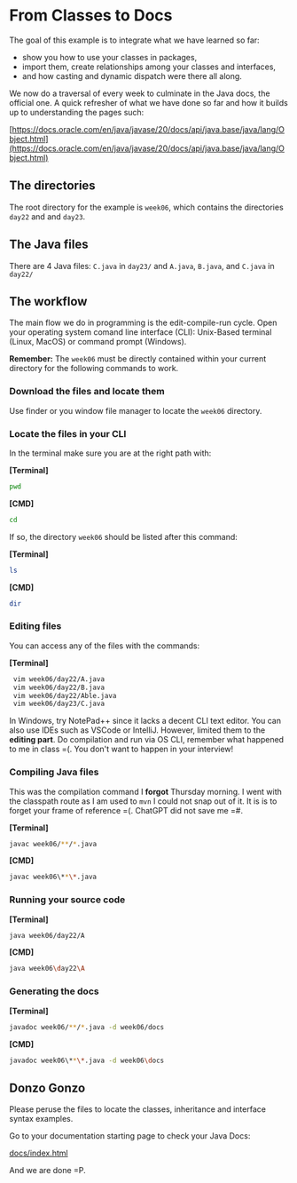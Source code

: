 # From Classes to Docs

The goal of this example is to integrate what we have learned so far:
 - show you how to use your classes in packages,
 - import them, create relationships among your classes and interfaces,
 -  and how casting and dynamic dispatch were there all along.

We now do a traversal of every week to culminate in the Java docs, the official one. A quick refresher of what we have done so far and how it builds up to understanding the pages such:

[https://docs.oracle.com/en/java/javase/20/docs/api/java.base/java/lang/Object.html](https://docs.oracle.com/en/java/javase/20/docs/api/java.base/java/lang/Object.html)

## The directories

The root directory for the example is `week06`, which contains the directories `day22` and and `day23`.

## The Java files

There are 4 Java files: `C.java` in `day23/` and `A.java`, `B.java`, and `C.java` in `day22/`

## The workflow

The main flow we do in programming is the edit-compile-run cycle. Open your operating system comand line interface (CLI): Unix-Based terminal (Linux, MacOS) or command prompt (Windows).

**Remember:** The `week06` must be directly contained within your current directory for the following commands to work.

### Download the files and locate them

Use finder or you window file manager to locate the `week06` directory.

### Locate the files in your CLI
In the terminal make sure you are at the right path with:

**[Terminal]** 
```sh
pwd
```

**[CMD]** 
```sh
cd
```

If so, the directory `week06` should be listed after this command:

**[Terminal]** 

```sh
ls
```

**[CMD]** 

```sh
dir
```

### Editing files

You can access any of the files with the commands:

**[Terminal]** 

```sh
 vim week06/day22/A.java
 vim week06/day22/B.java
 vim week06/day22/Able.java
 vim week06/day23/C.java
```
In Windows, try NotePad++ since it lacks a decent CLI text editor. You can also use IDEs such as VSCode or IntelliJ. However, limited them to the **editing part**. Do compilation and run via OS CLI, remember what happened to me in class =(. You don't want to happen in your interview!

### Compiling Java files

This was the compilation command I **forgot** Thursday morning. I went with the classpath route as I am used to `mvn` I could not snap out of it. It is is to forget your frame of reference =(. ChatGPT did not save me =#.

**[Terminal]** 
```sh
javac week06/**/*.java
```

**[CMD]** 
```sh
javac week06\**\*.java
```

### Running your source code

**[Terminal]** 

```sh
java week06/day22/A
```

**[CMD]** 

```sh
java week06\day22\A
```

### Generating the docs

**[Terminal]** 

```sh
javadoc week06/**/*.java -d week06/docs
```

**[CMD]** 

```sh
javadoc week06\**\*.java -d week06\docs
```

## Donzo Gonzo

Please peruse the files to locate the classes, inheritance and interface syntax examples.

Go to your documentation starting page to check your Java Docs:

 [docs/index.html](https://raw.githubusercontent.com/luminaxster/computing/main/java/gmu/cs211/2024/spring/in-class/code/week06/docs/index.html)

And we are done =P. 
